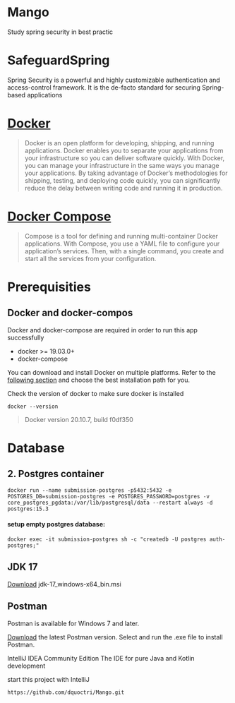 # Mango
Study spring security in best practic

# SafeguardSpring
Spring Security is a powerful and highly customizable authentication and access-control framework. It is the de-facto standard for securing Spring-based applications​

# [Docker](https://docs.docker.com/get-started/overview)
> Docker is an open platform for developing, shipping, and running applications. Docker enables you to separate your applications from your infrastructure so you can deliver software quickly. With Docker, you can manage your infrastructure in the same ways you manage your applications. By taking advantage of Docker’s methodologies for shipping, testing, and deploying code quickly, you can significantly reduce the delay between writing code and running it in production.

# [Docker Compose](https://docs.docker.com/compose/)
> Compose is a tool for defining and running multi-container Docker applications. With Compose, you use a YAML file to configure your application’s services. Then, with a single command, you create and start all the services from your configuration.

# Prerequisities
## Docker and docker-compos
Docker and docker-compose are required in order to run this app successfully
* docker >= 19.03.0+
* docker-compose

You can download and install Docker on multiple platforms. Refer to the [following section](https://docs.docker.com/get-docker/) and choose the best installation path for you.

Check the version of docker to make sure docker is installed

```
docker --version
```
> Docker version 20.10.7, build f0df350

# Database
## 2. Postgres container
```
docker run --name submission-postgres -p5432:5432 -e POSTGRES_DB=submission-postgres -e POSTGRES_PASSWORD=postgres -v core_postgres_pgdata:/var/lib/postgresql/data --restart always -d postgres:15.3
```

#### setup empty postgres database:
```
docker exec -it submission-postgres sh -c "createdb -U postgres auth-postgres;"
```

## JDK 17
[Download](https://www.oracle.com/java/technologies/downloads/#java17) jdk-17_windows-x64_bin.msi

## Postman
Postman is available for Windows 7 and later.

[Download](https://www.postman.com/downloads/) the latest Postman version.
Select and run the .exe file to install Postman.

IntelliJ IDEA Community Edition
The IDE for pure Java and Kotlin development

start this project with IntelliJ
```
https://github.com/dquoctri/Mango.git

```